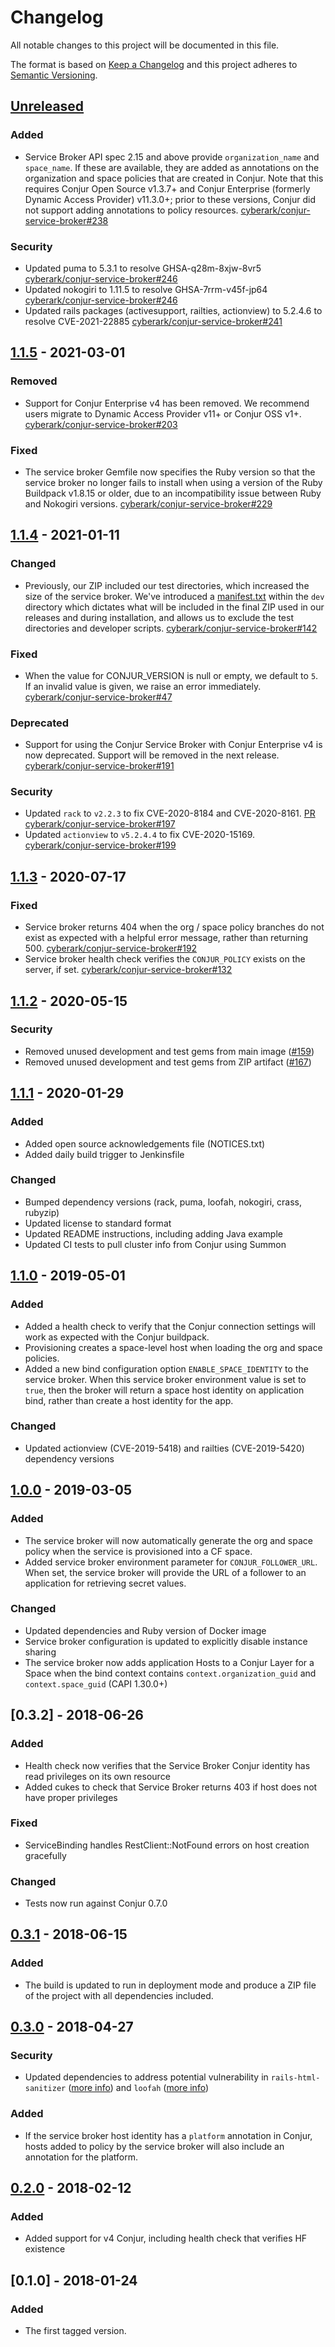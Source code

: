 # Changelog
All notable changes to this project will be documented in this file.

The format is based on [Keep a Changelog](http://keepachangelog.com/en/1.0.0/)
and this project adheres to [Semantic Versioning](http://semver.org/spec/v2.0.0.html).

## [Unreleased]
### Added
- Service Broker API spec 2.15 and above provide `organization_name` and `space_name`.
  If these are available, they are added as annotations on the organization and space policies
  that are created in Conjur. Note that this requires Conjur Open Source v1.3.7+ and Conjur
  Enterprise (formerly Dynamic Access Provider) v11.3.0+; prior to these versions, Conjur
  did not support adding annotations to policy resources.
  [cyberark/conjur-service-broker#238](https://github.com/cyberark/conjur-service-broker/issues/238)

### Security
- Updated puma to 5.3.1 to resolve GHSA-q28m-8xjw-8vr5
  [cyberark/conjur-service-broker#246](https://github.com/cyberark/conjur-service-broker/issues/246)
- Updated nokogiri to 1.11.5 to resolve GHSA-7rrm-v45f-jp64 
  [cyberark/conjur-service-broker#246](https://github.com/cyberark/conjur-service-broker/issues/246)
- Updated rails packages (activesupport, railties, actionview) to 5.2.4.6 to resolve CVE-2021-22885
  [cyberark/conjur-service-broker#241](https://github.com/cyberark/conjur-service-broker/issues/241)

## [1.1.5] - 2021-03-01
### Removed
- Support for Conjur Enterprise v4 has been removed. We recommend users migrate to
  Dynamic Access Provider v11+ or Conjur OSS v1+.
  [cyberark/conjur-service-broker#203](https://github.com/cyberark/conjur-service-broker/issues/203)

### Fixed
- The service broker Gemfile now specifies the Ruby version so that the service
  broker no longer fails to install when using a version of the Ruby Buildpack
  v1.8.15 or older, due to an incompatibility issue between Ruby and Nokogiri
  versions.
  [cyberark/conjur-service-broker#229](https://github.com/cyberark/conjur-service-broker/issues/229)

## [1.1.4] - 2021-01-11

### Changed
- Previously, our ZIP included our test directories, which increased the size of the service broker. 
  We've introduced a [manifest.txt](https://github.com/cyberark/conjur-service-broker/tree/master/dev/manifest.txt)
  within the `dev` directory which dictates what will be included in the final ZIP used in our
  releases and during installation, and allows us to exclude the test directories and developer
  scripts.
  [cyberark/conjur-service-broker#142](https://github.com/cyberark/conjur-service-broker/issues/142)

### Fixed
- When the value for CONJUR_VERSION is null or empty, we default to `5`. If an invalid
  value is given, we raise an error immediately.
  [cyberark/conjur-service-broker#47](https://github.com/cyberark/conjur-service-broker/issues/47)

### Deprecated
- Support for using the Conjur Service Broker with Conjur Enterprise v4 is now deprecated.
  Support will be removed in the next release.
  [cyberark/conjur-service-broker#191](https://github.com/cyberark/conjur-service-broker/issues/191)

### Security
- Updated `rack` to `v2.2.3` to fix CVE-2020-8184 and CVE-2020-8161.
  [PR cyberark/conjur-service-broker#197](https://github.com/cyberark/conjur-service-broker/pull/197)
- Updated `actionview` to `v5.2.4.4` to fix CVE-2020-15169.
  [cyberark/conjur-service-broker#199](https://github.com/cyberark/conjur-service-broker/pull/199)

## [1.1.3] - 2020-07-17

### Fixed
- Service broker returns 404 when the org / space policy branches do not exist
  as expected with a helpful error message, rather than returning 500.
  [cyberark/conjur-service-broker#192](https://github.com/cyberark/conjur-service-broker/issues/192)
- Service broker health check verifies the `CONJUR_POLICY` exists on the server, if set.
  [cyberark/conjur-service-broker#132](https://github.com/cyberark/conjur-service-broker/issues/132)

## [1.1.2] - 2020-05-15

### Security
- Removed unused development and test gems from main image ([#159](https://github.com/cyberark/conjur-service-broker/issues/159))
- Removed unused development and test gems from ZIP artifact ([#167](https://github.com/cyberark/conjur-service-broker/issues/167))

## [1.1.1] - 2020-01-29
### Added
- Added open source acknowledgements file (NOTICES.txt)
- Added daily build trigger to Jenkinsfile

### Changed
- Bumped dependency versions (rack, puma, loofah, nokogiri, crass, rubyzip)
- Updated license to standard format
- Updated README instructions, including adding Java example
- Updated CI tests to pull cluster info from Conjur using Summon

## [1.1.0] - 2019-05-01
### Added
- Added a health check to verify that the Conjur connection settings will work as
  expected with the Conjur buildpack.
- Provisioning creates a space-level host when loading the org and space policies.
- Added a new bind configuration option `ENABLE_SPACE_IDENTITY` to the service
  broker. When this service broker environment value is set to `true`, then the broker
  will return a space host identity on application bind, rather than create a host
  identity for the app.

### Changed
- Updated actionview (CVE-2019-5418) and railties (CVE-2019-5420) dependency versions

## [1.0.0] - 2019-03-05
### Added
- The service broker will now automatically generate the org and space policy when
  the service is provisioned into a CF space.
- Added service broker environment parameter for `CONJUR_FOLLOWER_URL`. When set, the
  service broker will provide the URL of a follower to an application for retrieving secret
  values.

### Changed
- Updated dependencies and Ruby version of Docker image
- Service broker configuration is updated to explicitly disable instance sharing
- The service broker now adds application Hosts to a Conjur Layer for a Space when the
  bind context contains `context.organization_guid` and `context.space_guid` (CAPI 1.30.0+)

## [0.3.2] - 2018-06-26

### Added
- Health check now verifies that the Service Broker Conjur identity has read privileges on its own resource
- Added cukes to check that Service Broker returns 403 if host does not have proper privileges

### Fixed
- ServiceBinding handles RestClient::NotFound errors on host creation gracefully

### Changed
- Tests now run against Conjur 0.7.0

## [0.3.1] - 2018-06-15
### Added
- The build is updated to run in deployment mode and produce a ZIP file of the project with all dependencies included.

## [0.3.0] - 2018-04-27
### Security
- Updated dependencies to address potential vulnerability in `rails-html-sanitizer` ([more info](https://nvd.nist.gov/vuln/detail/CVE-2018-3741)) and `loofah` ([more info](https://github.com/flavorjones/loofah/issues/144))

### Added
- If the service broker host identity has a `platform` annotation in Conjur, hosts added to policy by the service broker will also include an annotation for the platform.

## [0.2.0] - 2018-02-12
### Added
- Added support for v4 Conjur, including health check that verifies HF existence

## [0.1.0] - 2018-01-24
### Added
- The first tagged version.

[Unreleased]: https://github.com/cyberark/conjur-service-broker/compare/v1.1.5...HEAD
[1.1.5]: https://github.com/cyberark/conjur-service-broker/compare/v1.1.4...v1.1.5
[1.1.4]: https://github.com/cyberark/conjur-service-broker/compare/v1.1.3...v1.1.4
[1.1.3]: https://github.com/cyberark/conjur-service-broker/compare/v1.1.2...v1.1.3
[1.1.2]: https://github.com/cyberark/conjur-service-broker/compare/v1.1.1...v1.1.2
[1.1.1]: https://github.com/cyberark/conjur-service-broker/compare/v1.1.0...v1.1.1
[1.1.0]: https://github.com/cyberark/conjur-service-broker/compare/v1.0.0...v1.1.0
[1.0.0]: https://github.com/cyberark/conjur-service-broker/compare/v0.3.1...v1.0.0
[0.3.1]: https://github.com/cyberark/conjur-service-broker/compare/v0.3.0...v0.3.1
[0.3.0]: https://github.com/cyberark/conjur-service-broker/compare/v0.2.0...v0.3.0
[0.2.0]: https://github.com/cyberark/conjur-service-broker/compare/v0.1.0...v0.2.0

